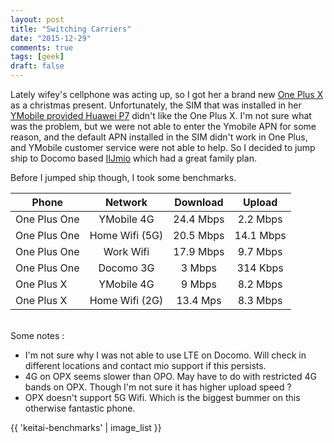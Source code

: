 ```yaml
---
layout: post
title: "Switching Carriers"
date: "2015-12-29"
comments: true
tags: [geek]
draft: false
---
```


Lately wifey's cellphone was acting up, so I got her a brand new [One Plus X](https://oneplus.net/x) as a christmas present.
Unfortunately, the SIM that was installed in her [YMobile provided Huawei P7](http://www.ymobile.jp/lineup/302hw/) didn't
like the One Plus X.
I'm not sure what was the problem, but we were not able to enter the Ymobile APN for some reason, and the default APN installed
in the SIM didn't work in One Plus, and YMobile customer service were not able to help. So I decided to jump ship to Docomo
based [IIJmio](https://www.iijmio.jp/hdd/miofone/) which had a great family plan.

Before I jumped ship though, I took some benchmarks.

| Phone | Network | Download | Upload |
|------|:-------:|:--------:|:------:|
| One Plus One | YMobile 4G | 24.4 Mbps | 2.2 Mbps |
| One Plus One | Home Wifi (5G) | 20.5 Mbps | 14.1 Mbps |
| One Plus One | Work Wifi | 17.9 Mbps | 9.7 Mbps |
| One Plus One | Docomo 3G | 3 Mbps | 314 Kbps |
| One Plus X | YMobile 4G | 9 Mbps | 8.2 Mbps |
| One Plus X | Home Wifi (2G) | 13.4 Mps | 8.3 Mbps |

<br/>
Some notes :

* I'm not sure why I was not able to use LTE on Docomo. Will check in different locations and contact mio support
if this persists.
* 4G on OPX seems slower than OPO. May have to do with restricted 4G bands on OPX. Though I'm not sure it has higher
upload speed ?
* OPX doesn't support 5G Wifi. Which is the biggest bummer on this otherwise fantastic phone.

{{ 'keitai-benchmarks' | image_list }}
